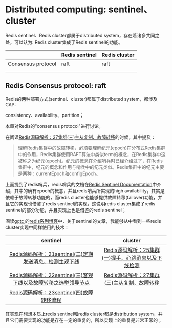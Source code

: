 # Distributed computing: sentinel、cluster

Redis sentinel、Redis cluster都属于distributed system，存在着诸多共同之处，可以认为: Redis cluster集成了Redis sentinel的功能。



|                    | Redis sentinel | Redis cluster |
| ------------------ | -------------- | ------------- |
| Consensus protocol | raft           | raft          |
|                    |                |               |
|                    |                |               |





## Redis Consensus protocol: raft

Redis的两种部署方式(sentinel、cluster)都属于distributed system，都涉及CAP:

consistency、availability、partition；

本章对Redis的"consensus protocol"进行讨论。

在阅读[Redis源码解析：27集群(三)主从复制、故障转移](https://www.cnblogs.com/gqtcgq/p/7247042.html)的时候，其中提及：

> 理解Redis集群中的故障转移，必须要理解纪元(epoch)在分布式Redis集群中的作用，Redis集群使用RAFT算法中类似term的概念，在Redis集群中这被称之为纪元(epoch)。纪元的概念在介绍哨兵时已经介绍过了，在Redis集群中，纪元的概念和作用与哨兵中的纪元类似。Redis集群中的纪元主要是两种：currentEpoch和configEpoch。

上面提到了redis哨兵，redis哨兵的文档在[Redis Sentinel Documentation](https://redis.io/topics/sentinel)中介绍，其中的确有epoch的概念，并且redis哨兵所实现的high availability，其实是依赖于故障转移功能的，而redis cluster也能够提供故障转移(failover)功能，并且它的实现也借鉴了redis sentinel的实现，这说明redis cluster集成了redis sentinel的部分功能，并且实现上也是借鉴的redis sentinel；

阅读[gqtc ](https://home.cnblogs.com/u/gqtcgq/)的[redis系列博客](https://www.cnblogs.com/gqtcgq/category/1043761.html)中，关于sentinel的文章，我能够从中看到一些redis cluster实现中同样使用的技术：



|                           sentinel                           |                           cluster                            |
| :----------------------------------------------------------: | :----------------------------------------------------------: |
| [Redis源码解析：21sentinel(二)定期发送消息、检测主观下线](https://www.cnblogs.com/gqtcgq/p/7247048.html) | [Redis源码解析：25集群(一)握手、心跳消息以及下线检测](https://www.cnblogs.com/gqtcgq/p/7247044.html) |
| [Redis源码解析：22sentinel(三)客观下线以及故障转移之选举领导节点](https://www.cnblogs.com/gqtcgq/p/7247047.html) | [Redis源码解析：27集群(三)主从复制、故障转移](https://www.cnblogs.com/gqtcgq/p/7247042.html) |
| [Redis源码解析：23sentinel(四)故障转移流程](https://www.cnblogs.com/gqtcgq/p/7247046.html) |                                                              |



其实现在想想本质上redis sentinel和redis cluster都是distribution system，并且它们需要实现的功能是存在一定的重复的，所以实现上的重复是非常正常的；

